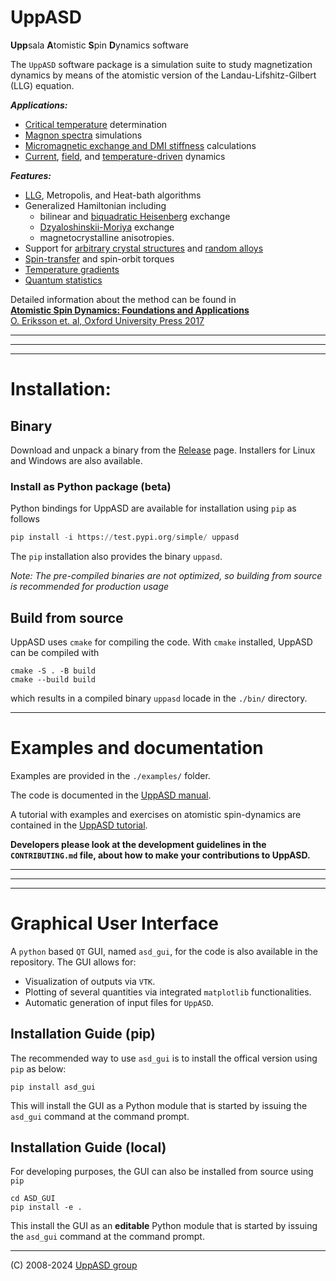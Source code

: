 <h1>UppASD</h1>

<b>Upp</b>sala <b>A</b>tomistic <b>S</b>pin <b>D</b>ynamics software
<!--![logo][logo]-->


<!---[![build status](https://gitlab.com/UppASD/UppASD/badges/master/pipeline.svg)](https://gitlab.com/UppASD/UppASD/pipelines)--->

The `UppASD` software package is a simulation suite to study magnetization dynamics by means of the atomistic version of the Landau-Lifshitz-Gilbert (LLG) equation.

***Applications:***
- [Critical temperature][11] determination
- [Magnon spectra][7] simulations
- [Micromagnetic exchange and DMI stiffness][6] calculations
- [Current][9], [field][8], and [temperature-driven][5] dynamics

***Features:***
- [LLG][12], Metropolis, and Heat-bath algorithms
- Generalized Hamiltonian including 
	-	bilinear and [biquadratic Heisenberg][10] exchange
	-	[Dzyaloshinskii-Moriya][15] exchange 
	-	magnetocrystalline anisotropies.
- Support for [arbitrary crystal structures][14] and [random alloys][13]
- [Spin-transfer][9] and spin-orbit torques
- [Temperature gradients][4]
- [Quantum statistics][3]

Detailed information about the method can be found in   
[**Atomistic Spin Dynamics: Foundations and Applications**  
O. Eriksson et. al,  Oxford University Press 2017][1]

---
---
---
# Installation:
## Binary
Download and unpack a binary from the [Release][Release] page. Installers for Linux and Windows are also available.

### Install as Python package (beta)
Python bindings for UppASD are available for installation using `pip` as follows
```python
pip install -i https://test.pypi.org/simple/ uppasd
```
The `pip` installation also provides the binary `uppasd`.

*Note: The pre-compiled binaries are not optimized, so building from source is recommended for production usage*

## Build from source
UppASD uses `cmake` for compiling the code. With `cmake` installed, UppASD can be compiled with
```
cmake -S . -B build   
cmake --build build
```
which results in a compiled binary `uppasd` locade in the `./bin/` directory.

---
# Examples and documentation

Examples are provided in the `./examples/` folder.

The code is documented in the [UppASD manual](https://uppasd.github.io/UppASD-manual/).

A tutorial with examples and exercises on atomistic spin-dynamics are contained in the [UppASD tutorial](https://uppasd.github.io/UppASD-tutorial/).

**Developers please look at the development guidelines in the `CONTRIBUTING.md` file, about how to make your contributions to UppASD.**

---
---
---

# Graphical User Interface
A `python` based `QT` GUI, named `asd_gui`, for the code is also available in the repository. 
The GUI allows for:
- Visualization of outputs via `VTK`.
- Plotting of several quantities via integrated `matplotlib` functionalities.
- Automatic generation of input files for `UppASD`.

## Installation Guide (pip)

The recommended way to use `asd_gui` is to install the offical version using `pip` as below:
```
pip install asd_gui
```
This will install the GUI as a Python module that is started by issuing the `asd_gui` command at the command prompt.


## Installation Guide (local)

For developing purposes, the GUI can also be installed from source using `pip`
```
cd ASD_GUI
pip install -e .
```
This install the GUI as an **editable** Python module that is started by issuing the `asd_gui` command at the command prompt.


---
(C) 2008-2024 [UppASD group][2]

[1]:https://global.oup.com/academic/product/atomistic-spin-dynamics-9780198788669
[2]:http://www.physics.uu.se/research/materials-theory/ongoing-research/uppasd/
[3]:https://journals.aps.org/prmaterials/abstract/10.1103/PhysRevMaterials.2.013802
[4]:https://journals.aps.org/prb/abstract/10.1103/PhysRevB.90.014434
[5]:https://www.nature.com/articles/ncomms12430
[6]:https://journals.aps.org/prb/abstract/10.1103/PhysRevB.92.214424
[7]:http://iopscience.iop.org/article/10.1088/0953-8984/27/24/243202/meta
[8]:https://journals.aps.org/prb/abstract/10.1103/PhysRevB.86.224401
[9]:https://www.nature.com/articles/srep25685
[10]:https://journals.aps.org/prl/abstract/10.1103/PhysRevLett.111.127204
[11]:https://journals.aps.org/prb/abstract/10.1103/PhysRevB.93.214439
[12]:http://iopscience.iop.org/article/10.1088/0953-8984/20/31/315203
[13]:https://journals.aps.org/prb/abstract/10.1103/PhysRevB.94.214410
[14]:https://journals.aps.org/prb/abstract/10.1103/PhysRevB.92.094411
[15]:https://www.nature.com/articles/ncomms5815
[logo]:https://github.com/UppASD/UppASD/blob/master/docs/uppasd_rot.png
[Release]:https://github.com/UppASD/UppASD/releases